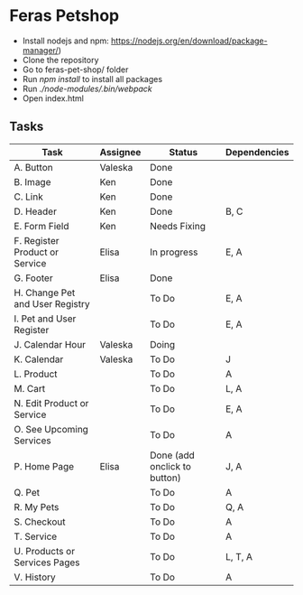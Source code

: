 # Feras Petshop

- Install nodejs and npm: https://nodejs.org/en/download/package-manager/)
- Clone the repository
- Go to feras-pet-shop/ folder
- Run _npm install_ to install all packages
- Run _./node-modules/.bin/webpack_
- Open index.html

## Tasks

| Task | Assignee | Status | Dependencies |
| ------------- | ------------- | ------------- | ------------- |
| A. Button  | Valeska | Done | |
| B. Image | Ken  | Done  | |
| C. Link | Ken  | Done  | |
| D. Header | Ken  | Done  | B, C |
| E.  Form Field | Ken  | Needs Fixing | |
| F. Register Product or Service | Elisa | In progress  | E, A |
| G. Footer  | Elisa  | Done  | |
| H. Change Pet and User Registry |   | To Do  |E, A |
| I. Pet and User Register |   | To Do  | E, A |
| J. Calendar Hour |Valeska|Doing| |
|K. Calendar |Valeska| To Do | J |
|L. Product | | To Do | A |
|M. Cart | | To Do | L, A |
|N. Edit Product or Service | | To Do | E, A |
|O. See Upcoming Services | | To Do | A |
|P. Home Page| Elisa | Done (add onclick to button) | J, A |
|Q. Pet| | To Do | A|
|R. My Pets | | To Do | Q, A |
|S. Checkout| | To Do |A |
|T. Service | | To Do | A|
|U. Products or Services Pages | | To Do | L, T, A |
|V. History| | To Do | A|
